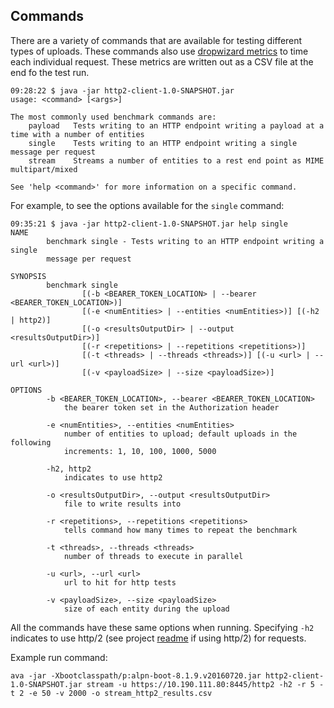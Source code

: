 Commands
---

There are a variety of commands that are available for testing different types of uploads. These commands also use [dropwizard metrics](https://github.com/dropwizard/metrics) to time each individual request. These metrics are written out as a CSV file at the end fo the test run. 
```
09:28:22 $ java -jar http2-client-1.0-SNAPSHOT.jar
usage: <command> [<args>]

The most commonly used benchmark commands are:
    payload   Tests writing to an HTTP endpoint writing a payload at a time with a number of entities
    single    Tests writing to an HTTP endpoint writing a single message per request
    stream    Streams a number of entities to a rest end point as MIME multipart/mixed
    
See 'help <command>' for more information on a specific command.    
```

For example, to see the options available for the `single` command:
```
09:35:21 $ java -jar http2-client-1.0-SNAPSHOT.jar help single
NAME
        benchmark single - Tests writing to an HTTP endpoint writing a single
        message per request

SYNOPSIS
        benchmark single
                [(-b <BEARER_TOKEN_LOCATION> | --bearer <BEARER_TOKEN_LOCATION>)]
                [(-e <numEntities> | --entities <numEntities>)] [(-h2 | http2)]
                [(-o <resultsOutputDir> | --output <resultsOutputDir>)]
                [(-r <repetitions> | --repetitions <repetitions>)]
                [(-t <threads> | --threads <threads>)] [(-u <url> | --url <url>)]
                [(-v <payloadSize> | --size <payloadSize>)]

OPTIONS
        -b <BEARER_TOKEN_LOCATION>, --bearer <BEARER_TOKEN_LOCATION>
            the bearer token set in the Authorization header

        -e <numEntities>, --entities <numEntities>
            number of entities to upload; default uploads in the following
            increments: 1, 10, 100, 1000, 5000

        -h2, http2
            indicates to use http2

        -o <resultsOutputDir>, --output <resultsOutputDir>
            file to write results into

        -r <repetitions>, --repetitions <repetitions>
            tells command how many times to repeat the benchmark

        -t <threads>, --threads <threads>
            number of threads to execute in parallel

        -u <url>, --url <url>
            url to hit for http tests

        -v <payloadSize>, --size <payloadSize>
            size of each entity during the upload
```

All the commands have these same options when running. Specifying `-h2` indicates to use http/2 (see project [readme](../README.md) if using http/2) for requests. 
 
 Example run command:
 ```
 ava -jar -Xbootclasspath/p:alpn-boot-8.1.9.v20160720.jar http2-client-1.0-SNAPSHOT.jar stream -u https://10.190.111.80:8445/http2 -h2 -r 5 -t 2 -e 50 -v 2000 -o stream_http2_results.csv
 ```
 
